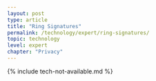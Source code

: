 ```yaml
---
layout: post
type: article
title: "Ring Signatures"
permalink: /technology/expert/ring-signatures/
topic: technology
level: expert
chapter: "Privacy"
---
```


{% include tech-not-available.md %}
